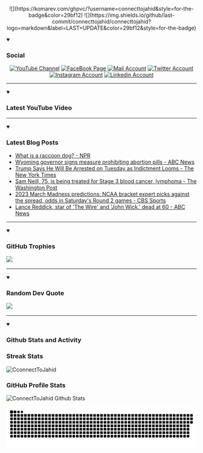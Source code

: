  <p align="center">![](https://komarev.com/ghpvc/?username=connecttojahid&style=for-the-badge&color=29bf12)     ![](https://img.shields.io/github/last-commit/connecttojahid/connecttojahid?logo=markdown&label=LAST+UPDATE&color=29bf12&style=for-the-badge)
   </p>

<details open>
 <summary><h3>Social</h3></summary>
   <p align="center">
      <a href="https://youtube.com/channel/UCA_8UJgFWmFQ4byY0OaYxYA?sub_confirmation=1">
         <img alt="YouTube Channel" title="YouTube Channel" src="https://img.shields.io/badge/YouTube-%23FF0000.svg?logo=YouTube&logoColor=white"/></a> 
      <a href="https://facebook.com/connecttojahid">
         <img alt="FaceBook Page" title="FaceBook Page" src="https://img.shields.io/badge/FaceBook-%234267B2.svg?logo=FaceBook&logoColor=white"/></a>
      <a href="mailto:mail@jahid.eu.org">
         <img alt="Mail Account" title="Mail Account" src="https://img.shields.io/badge/Mail-%23c71610.svg?logo=Gmail&logoColor=white"/></a>
      <a href="https://twitter.com/connecttojahid">
         <img alt="Twitter Account" title="Twitter Account" src="https://img.shields.io/badge/Twitter-%231DA1F2.svg?logo=Twitter&logoColor=white"/></a>
      <a href="https://instagram.com/connecttojahid">
         <img alt="Instagram Account" title="Instagram Account" src="https://img.shields.io/badge/Instagram-%23E4405F.svg?logo=Instagram&logoColor=white"/></a>
      <a href="https://linkedin.com/in/connecttojahid">
         <img alt="Linkedin Account" title="Linkedin Account" src="https://img.shields.io/badge/Linkedin-%230072b1.svg?logo=Linkedin&logoColor=white"/></a>
   </p>

---
</details>

<details open>
 <summary><h3>Latest YouTube Video</h3></summary>


<!-- BEGIN VID -->

<!-- END VID -->

---

</details>

<details open>
 <summary><h3>Latest Blog Posts</h3></summary>


<!-- BLOG-POST-LIST:START -->
- [What is a raccoon dog? - NPR](https://news.google.com/rss/articles/CBMiT2h0dHBzOi8vd3d3Lm5wci5vcmcvMjAyMy8wMy8xOC8xMTY0NTI3NTIzL3JhY2Nvb24tZG9ncy1jb3JvbmF2aXJ1cy13dWhhbi1tYXJrZXTSAQA?oc=5)
- [Wyoming governor signs measure prohibiting abortion pills - ABC News](https://news.google.com/rss/articles/CBMiZmh0dHBzOi8vYWJjbmV3cy5nby5jb20vVVMvd2lyZVN0b3J5L3d5b21pbmctZ292ZXJub3Itc2lnbnMtbWVhc3VyZS1wcm9oaWJpdGluZy1hYm9ydGlvbi1waWxscy05Nzk1NTQwNtIBamh0dHBzOi8vYWJjbmV3cy5nby5jb20vYW1wL1VTL3dpcmVTdG9yeS93eW9taW5nLWdvdmVybm9yLXNpZ25zLW1lYXN1cmUtcHJvaGliaXRpbmctYWJvcnRpb24tcGlsbHMtOTc5NTU0MDY?oc=5)
- [Trump Says He Will Be Arrested on Tuesday as Indictment Looms - The New York Times](https://news.google.com/rss/articles/CBMiVGh0dHBzOi8vd3d3Lm55dGltZXMuY29tLzIwMjMvMDMvMTgvdXMvcG9saXRpY3MvdHJ1bXAtaW5kaWN0bWVudC1hcnJlc3QtcHJvdGVzdHMuaHRtbNIBAA?oc=5)
- [Sam Neill, 75, is being treated for Stage 3 blood cancer, lymphoma - The Washington Post](https://news.google.com/rss/articles/CBMiYmh0dHBzOi8vd3d3Lndhc2hpbmd0b25wb3N0LmNvbS9hcnRzLWVudGVydGFpbm1lbnQvMjAyMy8wMy8xOC9zYW0tbmVpbGwtYmxvb2QtY2FuY2VyLWp1cmFzc2ljLXBhcmsv0gEA?oc=5)
- [2023 March Madness predictions: NCAA bracket expert picks against the spread, odds in Saturday&#39;s Round 2 games - CBS Sports](https://news.google.com/rss/articles/CBMingFodHRwczovL3d3dy5jYnNzcG9ydHMuY29tL2NvbGxlZ2UtYmFza2V0YmFsbC9uZXdzLzIwMjMtbWFyY2gtbWFkbmVzcy1wcmVkaWN0aW9ucy1uY2FhLWJyYWNrZXQtZXhwZXJ0LXBpY2tzLWFnYWluc3QtdGhlLXNwcmVhZC1vZGRzLWluLXNhdHVyZGF5cy1yb3VuZC0yLWdhbWVzL9IBogFodHRwczovL3d3dy5jYnNzcG9ydHMuY29tL2NvbGxlZ2UtYmFza2V0YmFsbC9uZXdzLzIwMjMtbWFyY2gtbWFkbmVzcy1wcmVkaWN0aW9ucy1uY2FhLWJyYWNrZXQtZXhwZXJ0LXBpY2tzLWFnYWluc3QtdGhlLXNwcmVhZC1vZGRzLWluLXNhdHVyZGF5cy1yb3VuZC0yLWdhbWVzL2FtcC8?oc=5)
- [Lance Reddick, star of &#39;The Wire&#39; and &#39;John Wick,&#39; dead at 60 - ABC News](https://news.google.com/rss/articles/CBMiXmh0dHBzOi8vYWJjbmV3cy5nby5jb20vR01BL0N1bHR1cmUvbGFuY2UtcmVkZGljay1zdGFyLXdpcmUtam9obi13aWNrLWRlYWQtNjAvc3Rvcnk_aWQ9OTc5NDc5OTPSAWNodHRwczovL2dvb2Rtb3JuaW5nYW1lcmljYS5jb20vYW1wL2N1bHR1cmUvc3RvcnkvbGFuY2UtcmVkZGljay1zdGFyLXdpcmUtam9obi13aWNrLWRlYWQtNjAtOTc5NDc5OTM?oc=5)
<!-- BLOG-POST-LIST:END -->

---

</details>

<details open>
 <summary><h3>GitHub Trophies</h3></summary>


![](https://github-profile-trophy.vercel.app/?username=connecttojahid&column=8&theme=gruvbox&no-frame=true)

---

</details>

<details open>
 <summary><h3>Random Dev Quote</h3></summary>


![](https://quotes-github-readme.vercel.app/api?type=horizontal&theme=radical)

---

</details>


<details open> 
  <summary><h3>Github Stats and Activity</h3></summary>

  <h3>Streak Stats</h3>

  <p>
      <img title="Streak Stats" alt=CconnectToJahid Streak" src="https://streak-stats.demolab.com/?user=connecttojahid&theme=monokai-metallian&hide_border=true"/>

  <h3>GitHub Profile Stats</h3>

  <img alt="ConnectToJahid Github Stats" src="https://denvercoder1-github-readme-stats.vercel.app/api/?username=connecttojahid&show_icons=true&include_all_commits=true&count_private=true&theme=react&hide_border=true&bg_color=1F222E&title_color=F85D7F&icon_color=F8D866" height="192px"/>
  <br/>


![Contributions](https://github.com/connecttojahid/connecttojahid/blob/contributions/snake.svg)
